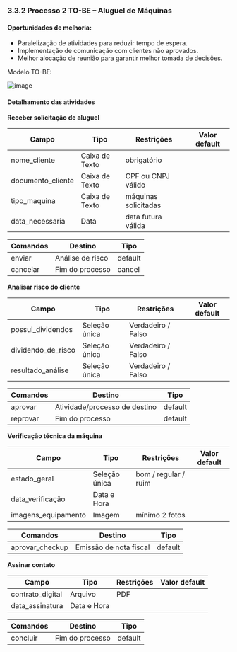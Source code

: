 ### 3.3.2 Processo 2 TO-BE – Aluguel de Máquinas 

#### Oportunidades de melhoria:

- Paralelização de atividades para reduzir tempo de espera.
- Implementação de comunicação com clientes não aprovados.
- Melhor alocação de reunião para garantir melhor tomada de decisões.

Modelo TO-BE:

![image](https://github.com/user-attachments/assets/4bd5bbfc-dfdc-4fef-a621-d7c96b1bc16b)

#### Detalhamento das atividades

**Receber solicitação de aluguel**

| **Campo**          | **Tipo**         | **Restrições**       | **Valor default** |
| ---                | ---              | ---                  | ---               |
| nome_cliente       | Caixa de Texto   | obrigatório          |                   |
| documento_cliente  | Caixa de Texto   | CPF ou CNPJ válido   |                   |
| tipo_maquina       | Caixa de Texto   | máquinas solicitadas |                   |
| data_necessaria    | Data             | data futura válida   |                   |

| **Comandos**         |  **Destino**                   | **Tipo** |
| ---                  | ---                            | ---               |
| enviar               | Análise de risco               | default           |
| cancelar             | Fim do processo                | cancel            |

**Analisar risco do cliente**

| **Campo**          | **Tipo**      | **Restrições**     | **Valor default** |
| ---                | ---           | ---                | ---               |
| possui_dividendos  | Seleção única | Verdadeiro / Falso |                   |
| dividendo_de_risco | Seleção única | Verdadeiro / Falso |                   |
| resultado_análise  | Seleção única | Verdadeiro / Falso |                   |

| **Comandos**         |  **Destino**                   | **Tipo**          |
| ---                  | ---                            | ---               |
| aprovar              | Atividade/processo de destino  | default           |
| reprovar             | Fim do processo                | default           |

**Verificação técnica da máquina**

| **Campo**           | **Tipo**      | **Restrições**       | **Valor default** |
| ---                 | ---           | ---                  | ---               |
| estado_geral        | Seleção única | bom / regular / ruim |                   |
| data_verificação    | Data e Hora   |                      |                   |
| imagens_equipamento | Imagem        | mínimo 2 fotos       |                   |

| **Comandos**         |  **Destino**                   | **Tipo**          |
| ---                  | ---                            | ---               |
| aprovar_checkup      | Emissão de nota fiscal         | default           |

**Assinar contato**

| **Campo**          | **Tipo**      | **Restrições**     | **Valor default** |
| ---                | ---           | ---                | ---               |
| contrato_digital   | Arquivo       | PDF                |                   |
| data_assinatura    | Data e Hora   |                    |                   |

| **Comandos**         |  **Destino**                   | **Tipo**          |
| ---                  | ---                            | ---               |
| concluir             | Fim do processo                | default           |
